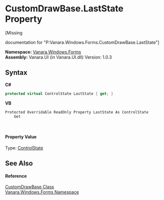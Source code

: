 # CustomDrawBase.LastState Property 
 

\[Missing <summary> documentation for "P:Vanara.Windows.Forms.CustomDrawBase.LastState"\]

**Namespace:**&nbsp;<a href="c580cf52-4028-70db-28d0-f9b1abc03861">Vanara.Windows.Forms</a><br />**Assembly:**&nbsp;Vanara.UI (in Vanara.UI.dll) Version: 1.0.3

## Syntax

**C#**<br />
``` C#
protected virtual ControlState LastState { get; }
```

**VB**<br />
``` VB
Protected Overridable ReadOnly Property LastState As ControlState
	Get
```

<br />

#### Property Value
Type: <a href="a474d1a8-6485-8ef4-b538-c10347fe7257">ControlState</a>

## See Also


#### Reference
<a href="3dfecf50-27b2-9ad4-b70a-b00a5fa79a69">CustomDrawBase Class</a><br /><a href="c580cf52-4028-70db-28d0-f9b1abc03861">Vanara.Windows.Forms Namespace</a><br />